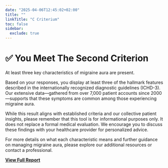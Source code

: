 ```yaml
---
date: "2025-04-06T12:45:02+02:00"
title: ""
linkTitle: "C Criterium"
toc: false
sidebar:
  exclude: true
---
```


# ✅ You Meet The  Second Criterion 

At least three key characteristics of migraine aura are present.

Based on your responses, you display at least three of the hallmark features described in the internationally recognized diagnostic guidelines (ICHD-3). Our extensive data—gathered from over 7,000 patient accounts since 2000—supports that these symptoms are common among those experiencing migraine aura.

While this result aligns with established criteria and our collective patient insights, please remember that this tool is for informational purposes only. It does not replace a formal medical evaluation. We encourage you to discuss these findings with your healthcare provider for personalized advice.

For more details on what each characteristic means and further guidance on managing migraine aura, please explore our additional resources or contact a professional.



[**View Full Report**](/aura-o-mat/symptom-check-summary/)

